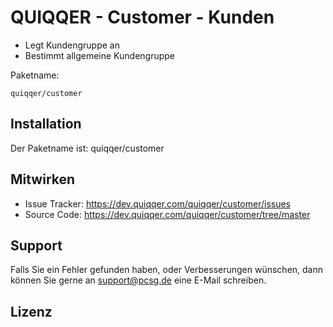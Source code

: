 QUIQQER - Customer - Kunden
========

- Legt Kundengruppe an
- Bestimmt allgemeine Kundengruppe

Paketname:

    quiqqer/customer


Installation
------------

Der Paketname ist: quiqqer/customer

Mitwirken
----------

- Issue Tracker: https://dev.quiqqer.com/quiqqer/customer/issues
- Source Code: https://dev.quiqqer.com/quiqqer/customer/tree/master


Support
-------

Falls Sie ein Fehler gefunden haben, oder Verbesserungen wünschen,
dann können Sie gerne an support@pcsg.de eine E-Mail schreiben.


Lizenz
-------

